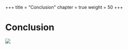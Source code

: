 +++
title = "Conclusion"
chapter = true
weight = 50
+++

# Conclusion


![](/images/09Conclusion.png)
